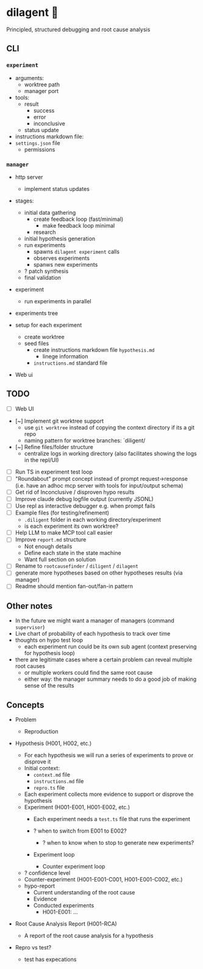 # dilagent 🦛

Principled, structured debugging and root cause analysis

## CLI

### `experiment`

- arguments:
  - worktree path
  - manager port
- tools:
  - result
    - success
    - error
    - inconclusive
  - status update
- instructions markdown file:
- `settings.json` file
  - permissions

### `manager`

- http server
  - implement status updates
- stages:
  - initial data gathering
    - create feedback loop (fast/minimal)
      - make feedback loop minimal
    - research
  - initial hypothesis generation
  - run experiments
    - spawns `dilagent experiment` calls
    - observes experiments
    - spanws new experiments
  - ? patch synthesis
  - final validation
- experiment
  - run experiments in parallel
- experiments tree

- setup for each experiment
  - create worktree
  - seed files
    - create instructions markdown file `hypothesis.md`
      - linege information
    - `instructions.md` standard file
- Web ui

## TODO

- [ ] Web UI
- [~] Implement git worktree support
  - use `git worktree` instead of copying the context directory if its a git repo
  - naming pattern for worktree branches: `diligent/
- [~] Refine files/folder structure
  -  centralize logs in working directory (also facilitates showing the logs in the repl/UI)
- [ ] Run TS in experiment test loop
- [ ] "Roundabout" prompt concept instead of prompt request->response (i.e. have an adhoc mcp server with tools for input/output schema)
- [ ] Get rid of Inconclusive / disproven hypo results
- [ ] Improve claude debug logfile output (currently JSONL)
- [ ] Use repl as interactive debugger e.g. when prompt fails
- [ ] Example files (for testing/refinement)
  - `.diligent` folder in each working directory/experiment
  - is each experiment its own worktree?
- [ ] Help LLM to make MCP tool call easier
- [ ] Improve `report.md` structure
  - Not enough details
  - Define each state in the state machine
  - Want full section on solution
- [ ] Rename to `rootcausefinder` / `diligent` / `dilagent`
- [ ] generate more hypotheses based on other hypotheses results (via manager)
- [ ] Readme should mention fan-out/fan-in pattern

## Other notes

- In the future we might want a manager of managers (command `supervisor`)
- Live chart of probability of each hypothesis to track over time
- thoughts on hypo test loop
  - each experiment run could be its own sub agent (context preserving for hypothesis loop)
- there are legitimate cases where a certain problem can reveal multiple root causes
  - or multiple workers could find the same root cause
  - either way: the manager summary needs to do a good job of making sense of the results

## Concepts

- Problem
  - Reproduction
- Hypothesis (H001, H002, etc.)
  - For each hypothesis we will run a series of experiments to prove or disprove it
  - Initial context:
    - `context.md` file
    - `instructions.md` file
    - `repro.ts` file
  - Each experiment collects more evidence to support or disprove the hypothesis
  - Experiment (H001-E001, H001-E002, etc.)
    - Each experiment needs a `test.ts` file that runs the experiment

    - ? when to switch from E001 to E002?
      - ? when to know when to stop to generate new experiments?
    - Experiment loop
      - Counter experiment loop
  - ? confidence level
  - Counter-experiment (H001-E001-C001, H001-E001-C002, etc.)
  - hypo-report
    - Current understanding of the root cause
    - Evidence
    - Conducted experiments
      - H001-E001: ...
- Root Cause Analysis Report (H001-RCA)
  - A report of the root cause analysis for a hypothesis

- Repro vs test?
  - test has expecations